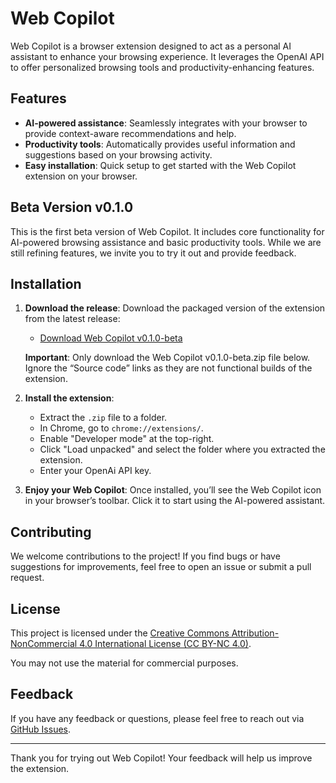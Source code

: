 # Web Copilot

Web Copilot is a browser extension designed to act as a personal AI assistant to enhance your browsing experience. It leverages the OpenAI API to offer personalized browsing tools and productivity-enhancing features.

## Features
- **AI-powered assistance**: Seamlessly integrates with your browser to provide context-aware recommendations and help.
- **Productivity tools**: Automatically provides useful information and suggestions based on your browsing activity.
- **Easy installation**: Quick setup to get started with the Web Copilot extension on your browser.

## Beta Version v0.1.0
This is the first beta version of Web Copilot. It includes core functionality for AI-powered browsing assistance and basic productivity tools. While we are still refining features, we invite you to try it out and provide feedback.

## Installation

1. **Download the release**:
   Download the packaged version of the extension from the latest release:
   - [Download Web Copilot v0.1.0-beta](https://github.com/user-attachments/files/18246853/dist.zip)
     
   **Important**: Only download the Web Copilot v0.1.0-beta.zip file below. Ignore the “Source code” links as they are not functional builds of the extension.


2. **Install the extension**:
   - Extract the `.zip` file to a folder.
   - In Chrome, go to `chrome://extensions/`.
   - Enable "Developer mode" at the top-right.
   - Click "Load unpacked" and select the folder where you extracted the extension.
   - Enter your OpenAi API key.

3. **Enjoy your Web Copilot**: Once installed, you’ll see the Web Copilot icon in your browser’s toolbar. Click it to start using the AI-powered assistant.

## Contributing
We welcome contributions to the project! If you find bugs or have suggestions for improvements, feel free to open an issue or submit a pull request.

## License

This project is licensed under the [Creative Commons Attribution-NonCommercial 4.0 International License (CC BY-NC 4.0)](https://creativecommons.org/licenses/by-nc/4.0/).

You may not use the material for commercial purposes.

## Feedback
If you have any feedback or questions, please feel free to reach out via [GitHub Issues](https://github.com/Naama-Shvalb/web-copilot/issues).

---

Thank you for trying out Web Copilot! Your feedback will help us improve the extension.

